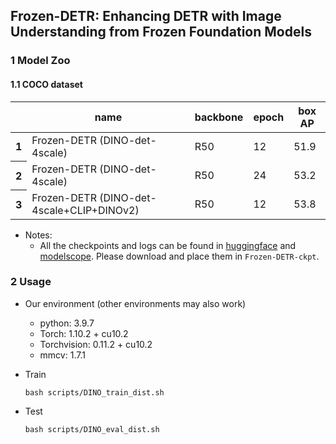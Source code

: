 ## Frozen-DETR: Enhancing DETR with Image Understanding from Frozen Foundation Models

### 1 Model Zoo

#### 1.1 COCO dataset

<table>
  <thead>
    <tr>
      <th></th>
      <th>name</th>
      <th>backbone</th>
      <th>epoch</th>
      <th>box AP</th>
    </tr>
  </thead>
  <tbody>
    <tr>
      <th>1</th>
      <td>Frozen-DETR (DINO-det-4scale)</td>
      <td>R50</td>
      <td>12</td>
      <td>51.9</td>
    </tr>
    <tr>
      <th>2</th>
      <td>Frozen-DETR (DINO-det-4scale)</td>
      <td>R50</td>
      <td>24</td>
      <td>53.2</td>
    </tr>
    <tr>
      <th>3</th>
      <td>Frozen-DETR (DINO-det-4scale+CLIP+DINOv2)<sup></td>
      <td>R50</td>
      <td>12</td>
      <td>53.8</td>
    </tr>
  </tbody>
</table>

- Notes: 
  - All the checkpoints and logs can be found in [huggingface](https://huggingface.co/fushh7/Frozen-DETR) and [modelscope](https://modelscope.cn/models/fushh7/Frozen-DETR/summary). Please download and place them in `Frozen-DETR-ckpt`.


### 2 Usage

- Our environment (other environments may also work)
  - python: 3.9.7
  - Torch: 1.10.2 + cu10.2
  - Torchvision: 0.11.2 + cu10.2
  - mmcv: 1.7.1

- Train

  ```
  bash scripts/DINO_train_dist.sh
  ```

- Test

  ```
  bash scripts/DINO_eval_dist.sh
  ```



